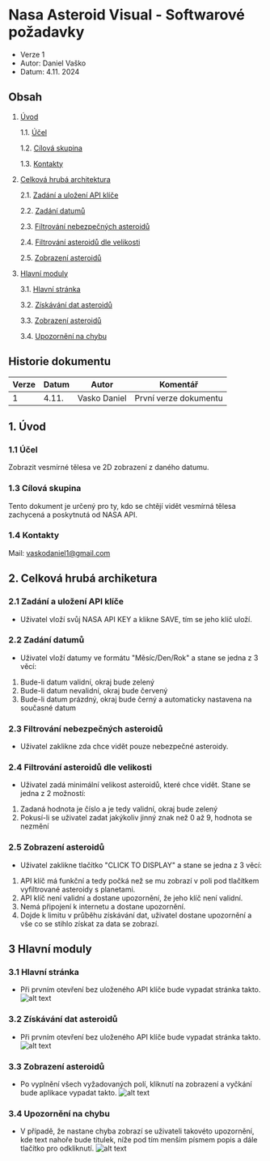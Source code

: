# Nasa Asteroid Visual - Softwarové požadavky

- Verze 1
- Autor: Daniel Vaško
- Datum: 4.11. 2024

<div style="page-break-after: always;"></div>

## Obsah
1. [Úvod](#1-Úvod)

    1.1. [Účel](#11-Účel)

    1.2. [Cílová skupina](#12-Cílová-skupina)

    1.3. [Kontakty](#13-Kontakty)

2. [Celková hrubá architektura](#2-Celková-hrubá-architektura)

    2.1. [Zadání a uložení API klíče](#21-Zadání-a-uložení-API-klíče)

    2.2. [Zadání datumů](#22-Zadání-datumů)

    2.3. [Filtrování nebezpečných asteroidů](#23-Filtrování-nebezpečných-asteroidů)

    2.4. [Filtrování asteroidů dle velikosti](#24-Filtrování-asteroidů-dle-velikosti)

    2.5. [Zobrazení asteroidů](#25-Zobrazení-asteroidů)

3. [Hlavní moduly](#3-Hlavní-moduly)

    3.1. [Hlavní stránka](#31-Hlavní-stránka)

    3.2. [Získávání dat asteroidů](#32-Získávání-dat-asteroidů)

    3.3. [Zobrazení asteroidů](#33-Zobrazení-asteroidů)

    3.4. [Upozornění na chybu](#34-Upozornění-na-chybu)

<div style="page-break-after: always;"></div>

## Historie dokumentu

| Verze | Datum | Autor          | Komentář                          |
|-------|-------|--------|-----------------------------------|
| 1     | 4.11. |Vasko Daniel    | První verze dokumentu            |


## 1. Úvod

### 1.1 Účel

Zobrazit vesmírné tělesa ve 2D zobrazení z daného datumu.

### 1.3 Cílová skupina

Tento dokument je určený pro ty, kdo se chtějí vidět vesmírná tělesa zachycená a poskytnutá od NASA API.

### 1.4 Kontakty

Mail: <vaskodaniel1@gmail.com>

## 2. Celková hrubá archiketura

### 2.1 Zadání a uložení API klíče
- Uživatel vloží svůj NASA API KEY a klikne SAVE, tím se jeho klíč uloží.

### 2.2 Zadání datumů
- Uživatel vloží datumy ve formátu "Měsíc/Den/Rok" a stane se jedna z 3 věcí:
1. Bude-li datum validní, okraj bude zelený
2. Bude-li datum nevalidní, okraj bude červený
3. Bude-li datum prázdný, okraj bude černý a automaticky nastavena na současné datum

### 2.3 Filtrování nebezpečných asteroidů
- Uživatel zaklikne zda chce vidět pouze nebezpečné asteroidy.

### 2.4 Filtrování asteroidů dle velikosti

- Uživatel zadá minimální velikost asteroidů, které chce vidět. Stane se jedna z 2 možností:

1. Zadaná hodnota je číslo a je tedy validní, okraj bude zelený
2. Pokusí-li se uživatel zadat jakýkoliv jinný znak než 0 až 9, hodnota se nezmění

### 2.5 Zobrazení asteroidů

- Uživatel zaklikne tlačítko "CLICK TO DISPLAY" a stane se jedna z 3 věcí:

1. API klíč má funkční a tedy počká než se mu zobrazí v poli pod tlačítkem vyfiltrované asteroidy s planetami.
2. API klíč není validní a dostane upozornění, že jeho klíč není validní.
3. Nemá připojení k internetu a dostane upozornění.
4. Dojde k limitu v průběhu získávání dat, uživatel dostane upozornění a vše co se stihlo získat za data se zobrazí.

<div style="page-break-after: always;"></div>

## 3 Hlavní moduly

### 3.1 Hlavní stránka

- Při prvním otevření bez uloženého API klíče bude vypadat stránka takto.
![alt text](image-3.png)

### 3.2 Získávání dat asteroidů

- Při prvním otevření bez uloženého API klíče bude vypadat stránka takto.
![alt text](image-2.png)

### 3.3 Zobrazení asteroidů

- Po vyplnění všech vyžadovaných polí, kliknutí na zobrazení a vyčkání bude aplikace vypadat takto.
![alt text](image-4.png)

### 3.4 Upozornění na chybu

- V případě, že nastane chyba zobrazí se uživateli takovéto upozornění, kde text nahoře bude titulek, níže pod tím menším písmem popis a dále tlačítko pro odkliknutí.
![alt text](image.png)
